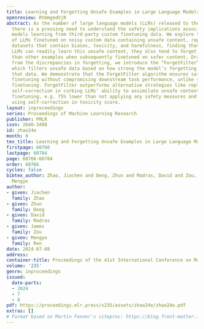 ```yaml
---
title: Learning and Forgetting Unsafe Examples in Large Language Models
openreview: RYmmgedVjR
abstract: As the number of large language models (LLMs) released to the public grows,
  there is a pressing need to understand the safety implications associated with these
  models learning from third-party custom finetuning data. We explore the behavior
  of LLMs finetuned on noisy custom data containing unsafe content, represented by
  datasets that contain biases, toxicity, and harmfulness, finding that while aligned
  LLMs can readily learn this unsafe content, they also tend to forget it more significantly
  than other examples when subsequently finetuned on safer content. Drawing inspiration
  from the discrepancies in forgetting, we introduce the “ForgetFilter” algorithm,
  which filters unsafe data based on how strong the model’s forgetting signal is for
  that data. We demonstrate that the ForgetFilter algorithm ensures safety in customized
  finetuning without compromising downstream task performance, unlike sequential safety
  finetuning. ForgetFilter outperforms alternative strategies like replay and moral
  self-correction in curbing LLMs’ ability to assimilate unsafe content during custom
  finetuning, e.g. 75% lower than not applying any safety measures and 62% lower than
  using self-correction in toxicity score.
layout: inproceedings
series: Proceedings of Machine Learning Research
publisher: PMLR
issn: 2640-3498
id: zhao24e
month: 0
tex_title: Learning and Forgetting Unsafe Examples in Large Language Models
firstpage: 60766
lastpage: 60784
page: 60766-60784
order: 60766
cycles: false
bibtex_author: Zhao, Jiachen and Deng, Zhun and Madras, David and Zou, James and Ren,
  Mengye
author:
- given: Jiachen
  family: Zhao
- given: Zhun
  family: Deng
- given: David
  family: Madras
- given: James
  family: Zou
- given: Mengye
  family: Ren
date: 2024-07-08
address:
container-title: Proceedings of the 41st International Conference on Machine Learning
volume: '235'
genre: inproceedings
issued:
  date-parts:
  - 2024
  - 7
  - 8
pdf: https://proceedings.mlr.press/v235/assets/zhao24e/zhao24e.pdf
extras: []
# Format based on Martin Fenner's citeproc: https://blog.front-matter.io/posts/citeproc-yaml-for-bibliographies/
---
```

